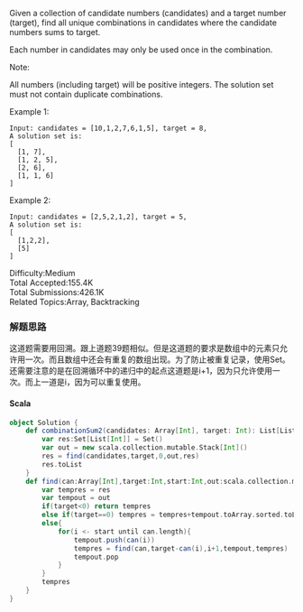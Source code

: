 Given a collection of candidate numbers (candidates) and a target number (target), find all unique combinations in candidates where the candidate numbers sums to target.

Each number in candidates may only be used once in the combination.

Note:

All numbers (including target) will be positive integers.
The solution set must not contain duplicate combinations.  

Example 1:
```
Input: candidates = [10,1,2,7,6,1,5], target = 8,
A solution set is:
[
  [1, 7],
  [1, 2, 5],
  [2, 6],
  [1, 1, 6]
]
```
Example 2:  
```
Input: candidates = [2,5,2,1,2], target = 5,
A solution set is:
[
  [1,2,2],
  [5]
]
```

Difficulty:Medium  
Total Accepted:155.4K  
Total Submissions:426.1K  
Related Topics:Array, Backtracking

### 解题思路
这道题需要用回溯。跟上道题39题相似。但是这道题的要求是数组中的元素只允许用一次。而且数组中还会有重复的数组出现。为了防止被重复记录，使用Set。还需要注意的是在回溯循环中的递归中的起点这道题是i+1，因为只允许使用一次。而上一道是i，因为可以重复使用。
#### Scala
```scala
object Solution {
    def combinationSum2(candidates: Array[Int], target: Int): List[List[Int]] = {
        var res:Set[List[Int]] = Set()
        var out = new scala.collection.mutable.Stack[Int]()
        res = find(candidates,target,0,out,res)
        res.toList
    }
    def find(can:Array[Int],target:Int,start:Int,out:scala.collection.mutable.Stack[Int],res:Set[List[Int]]):Set[List[Int]]={
        var tempres = res
        var tempout = out
        if(target<0) return tempres
        else if(target==0) tempres = tempres+tempout.toArray.sorted.toList
        else{
            for(i <- start until can.length){
                tempout.push(can(i))
                tempres = find(can,target-can(i),i+1,tempout,tempres)
                tempout.pop
            }
        }
        tempres
    }
}
```